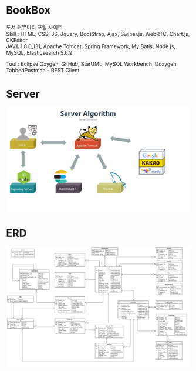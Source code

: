 # BookBox 
도서 커뮤니티 포털 사이트  
Skill : HTML, CSS, JS, Jquery, BootStrap, Ajax, Swiper.js, WebRTC, Chart.js, CKEditor  
JAVA 1.8.0_131, Apache Tomcat, Spring Framework, My Batis, Node.js, MySQL, Elasticsearch 5.6.2  

Tool : Eclipse Oxygen, GitHub, StarUML, MySQL Workbench, Doxygen, TabbedPostman – REST Client

# Server
![server](./server.png)  

# ERD
![ERD](./ERD.png)  

